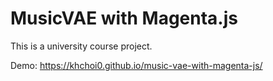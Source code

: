 # MusicVAE with Magenta.js

This is a university course project.

Demo: https://khchoi0.github.io/music-vae-with-magenta-js/
